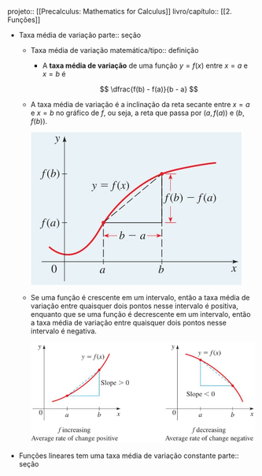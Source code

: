 projeto:: [[Precalculus: Mathematics for Calculus]]
livro/capítulo:: [[2. Funções]]

- Taxa média de variação
  parte:: seção
	- Taxa média de variação
	  matemática/tipo:: definição
		- A **taxa média de variação** de uma função $y = f(x)$ entre $x = a$ e $x = b$ é
		  
		  $$
		  \dfrac{f(b) - f(a)}{b - a}
		  $$
	- A taxa média de variação é a inclinação da reta secante entre $x = a$ e $x = b$ no gráfico de $f$, ou seja, a reta que passa por $(a, f(a))$ e $(b, f(b))$.
	  
	  ![image.png](../assets/image_1738698515953_0.png)
	- Se uma função é crescente em um intervalo, então a taxa média de variação entre quaisquer dois pontos nesse intervalo é positiva, enquanto que se uma função é decrescente em um intervalo, então a taxa média de variação entre quaisquer dois pontos nesse intervalo é negativa.
	  
	  ![image.png](../assets/image_1738698786051_0.png)
- Funções lineares tem uma taxa média de variação constante
  parte:: seção